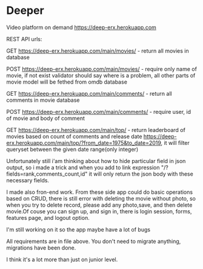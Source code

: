 # Deeper
Video platform on demand
https://deep-erx.herokuapp.com

REST API urls:


GET https://deep-erx.herokuapp.com/main/movies/ - return all movies in database


POST https://deep-erx.herokuapp.com/main/movies/ - require only name of movie, if not exist validator should say where is a problem, all other parts of movie model will be fethed from omdb database


GET https://deep-erx.herokuapp.com/main/comments/ - return all comments in movie database


POST https://deep-erx.herokuapp.com/main/comments/ - require user, id of movie and body of comment


GET https://deep-erx.herokuapp.com/main/top/ - return leaderboard of movies based on count of comments and release date 
https://deep-erx.herokuapp.com/main/top/?from_date=1975&to_date=2019, it will filter queryset between the given date range(only integer)


Unfortunately still i'am thinking about how to hide particular field in json output, so i made a trick and when you add to link expression "/?fields=rank,comments_count,id" it will only return the json body with these necessary fields.

I made also fron-end work. From these side app could do basic operations based on CRUD, there is still error with deleting the movie without photo, so when you try to delete record, please add any photo,save, and then delete movie.Of couse you can sign up, and sign in, there is login session, forms, features page, and logout option. 



I'm still working on it so the app maybe have a lot of bugs


All requirements are in file above. You don't need to migrate anything, migrations have been done.



I think it's a lot more than just on junior level.
